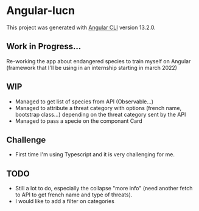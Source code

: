 # Angular-Iucn

This project was generated with [Angular CLI](https://github.com/angular/angular-cli) version 13.2.0.

## Work in Progress...

Re-working the app about endangered species to train myself on Angular (framework that I'll be using in an internship starting in march 2022)

## WIP

- Managed to get list of species from API (Observable...)
- Managed to attribute a threat category with options (french name, bootstrap class...) depending on the threat category sent by the API
- Managed to pass a specie on the componant Card

## Challenge 

- First time I'm using Typescript and it is very challenging for me.

## TODO

- Still a lot to do, especially the collapse "more info" (need another fetch to API to get french name and type of threats).
- I would like to add a filter on categories
